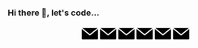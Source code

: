 ### Hi there 👋, let's code...

<p align='center'>
<a href="https://br.linkedin.com/"><img src="img/enviar.png"></a>
<a href="https://github.com/AntonioFalcao"><img src="img/enviar.png"></a>
<a href="https://medium.com/@antoniofalcaojr"><img src="img/enviar.png"></a>
<a href="https://stackoverflow.com/users/13142131/antonio-falc%c3%a3o-jr"><img src="img/enviar.png"></a>
<a href="https://dev.to/antoniofalcao"><img src="img/enviar.png"></a>
<a href="mailto:arfj@edu.univali.br"><img src="img/enviar.png"></a>
<i class="fab fa-stack-overflow"></i>
</p>